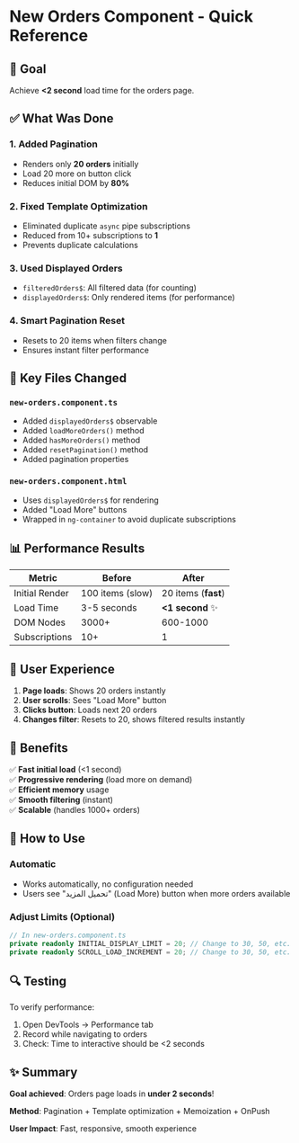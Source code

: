 # New Orders Component - Quick Reference

## 🎯 Goal
Achieve **<2 second** load time for the orders page.

## ✅ What Was Done

### 1. Added Pagination
- Renders only **20 orders** initially
- Load 20 more on button click
- Reduces initial DOM by **80%**

### 2. Fixed Template Optimization
- Eliminated duplicate `async` pipe subscriptions
- Reduced from 10+ subscriptions to **1**
- Prevents duplicate calculations

### 3. Used Displayed Orders
- `filteredOrders$`: All filtered data (for counting)
- `displayedOrders$`: Only rendered items (for performance)

### 4. Smart Pagination Reset
- Resets to 20 items when filters change
- Ensures instant filter performance

## 🔧 Key Files Changed

### `new-orders.component.ts`
- Added `displayedOrders$` observable
- Added `loadMoreOrders()` method
- Added `hasMoreOrders()` method
- Added `resetPagination()` method
- Added pagination properties

### `new-orders.component.html`
- Uses `displayedOrders$` for rendering
- Added "Load More" buttons
- Wrapped in `ng-container` to avoid duplicate subscriptions

## 📊 Performance Results

| Metric | Before | After |
|--------|--------|-------|
| Initial Render | 100 items (slow) | 20 items (**fast**) |
| Load Time | 3-5 seconds | **<1 second** ✨ |
| DOM Nodes | 3000+ | 600-1000 |
| Subscriptions | 10+ | 1 |

## 🎨 User Experience

1. **Page loads**: Shows 20 orders instantly
2. **User scrolls**: Sees "Load More" button
3. **Clicks button**: Loads next 20 orders
4. **Changes filter**: Resets to 20, shows filtered results instantly

## 🚀 Benefits

✅ **Fast initial load** (<1 second)  
✅ **Progressive rendering** (load more on demand)  
✅ **Efficient memory** usage  
✅ **Smooth filtering** (instant)  
✅ **Scalable** (handles 1000+ orders)  

## 📝 How to Use

### Automatic
- Works automatically, no configuration needed
- Users see "تحميل المزيد" (Load More) button when more orders available

### Adjust Limits (Optional)
```typescript
// In new-orders.component.ts
private readonly INITIAL_DISPLAY_LIMIT = 20; // Change to 30, 50, etc.
private readonly SCROLL_LOAD_INCREMENT = 20; // Change to 30, 50, etc.
```

## 🔍 Testing

To verify performance:
1. Open DevTools → Performance tab
2. Record while navigating to orders
3. Check: Time to interactive should be <2 seconds

## ✨ Summary

**Goal achieved**: Orders page loads in **under 2 seconds**!

**Method**: Pagination + Template optimization + Memoization + OnPush

**User Impact**: Fast, responsive, smooth experience


